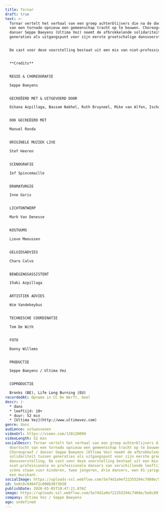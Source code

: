 ```yaml
---
title: Tornar
draft: true
text: >-
  Tornar vertelt het verhaal van een groep achterblijvers die na de doortocht
  van een tornado opnieuw een gemeenschap tracht op te bouwen. Choreograaf /
  danser Seppe Baeyens (Ultima Vez) neemt de afbrokkelende solidariteit tussen
  generaties als uitgangspunt voor zijn eerste grootschalige dansvoorstelling.  


  De cast voor deze voorstelling bestaat uit een mix van niet-professionele en professionele dansers van verschillende leeftijden. Op scène staan vier kinderen, twee jongeren, drie dansers, een 91-jarige man en een muzikant.


  **Credits**


  REGIE & CHOREOGRAFIE

  Seppe Baeyens


  GECREËERD MET & UITGEVOERD DOOR

  Oihana Azpillaga, Bassam Nakhel, Ruth Bruyneel, Mike van Alfen, Ischa Beernaert, Leon Gyselynck, Chisom Onyebueke Chinaedu, Leonie Van Begin, Emile Van Puymbroeck, Beniamin Boar


  OOK GECREËERD MET

  Manuel Ronda


  ORIGINELE MUZIEK LIVE

  Stef Heeren


  SCENOGRAFIE

  Ief Spincemaille


  DRAMATURGIE

  Inne Goris


  LICHTONTWERP

  Mark Van Denesse


  KOSTUUMS

  Lieve Meeussen


  GELUIDSADVIES

  Charo Calvo


  BEWEGINGSASSISTENT

  Iñaki Azpillaga


  ARTISTIEK ADVIES

  Wim Vandekeybus


  TECHNISCHE COORDINATIE

  Tom De With


  FOTO

  Danny Willems


  PRODUCTIE

  Seppe Baeyens / Ultima Vez


  COPRODUCTIE

  Bronks (BE), Life Long Burning (EU)
recordedAt: Opname in CC De Werft, Geel
descr: |-
  * dans
  * leeftijd: 18+
  * duur: 52 min
  * [Ultima Vez](http://www.ultimavez.com)‍
genre: dans
audience: volwassenen
videoUrl: https://vimeo.com/128120099
videoLength: 52 min
socialDescr: Tornar vertelt het verhaal van een groep achterblijvers die na de
  doortocht van een tornado opnieuw een gemeenschap tracht op te bouwen.
  Choreograaf / danser Seppe Baeyens (Ultima Vez) neemt de afbrokkelende
  solidariteit tussen generaties als uitgangspunt voor zijn eerste grootschalige
  dansvoorstelling. De cast voor deze voorstelling bestaat uit een mix van
  niet-professionele en professionele dansers van verschillende leeftijden. Op
  scène staan vier kinderen, twee jongeren, drie dansers, een 91-jarige man en
  een muzikant.
socialImage: https://uploads-ssl.webflow.com/5e74d1a9ef22355294c7d60e/5e8c89f5f4b55e22ed2c5523_Tornar%C2%A9DannyWillems_web.jpg
id: 5e8c8c9464f2c000b3873b58
publishDate: 2020-05-05T10:47:21.876Z
image: https://uploads-ssl.webflow.com/5e74d1a9ef22355294c7d60e/5e8c89f5f4b55e22ed2c5523_Tornar%C2%A9DannyWillems_web.jpg
company: Ultima Vez / Seppe Baeyens
age: undefined
---
```

